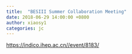 ```yaml
---
title:  "BESIII Summer Collaboration Meeting"
date: 2018-06-29 14:00:00 +0800
author: xiaosy1
categories: jc
---
```


<https://indico.ihep.ac.cn//event/8183/>
